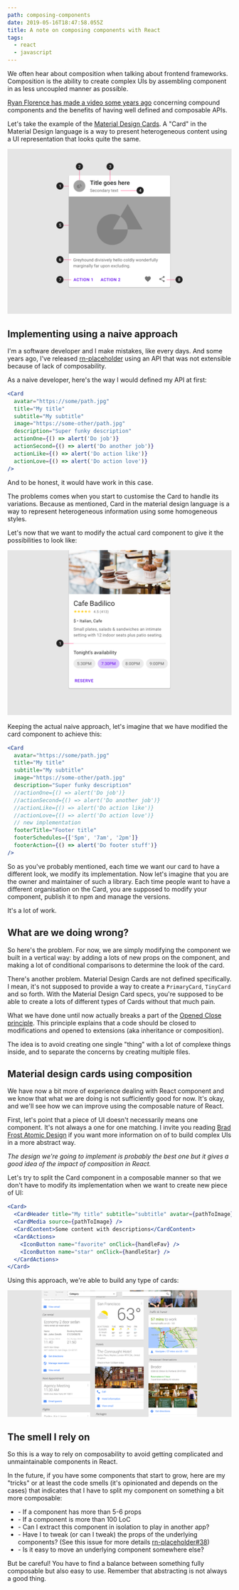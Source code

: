 ```yaml
---
path: composing-components
date: 2019-05-16T18:47:58.055Z
title: A note on composing components with React
tags:
  - react
  - javascript
---
```

We often hear about composition when talking about frontend frameworks. Composition is the ability to create complex UIs by assembling component in as less uncoupled manner as possible.

[Ryan Florence has made a video some years ago](https://www.youtube.com/watch?v=hEGg-3pIHlE) concerning compound components and the benefits of having well defined and composable APIs.

Let's take the example of the [Material Design Cards](https://material.io/design/components/cards.html). A "Card" in the Material Design language is a way to present heterogeneous content using a UI representation that looks quite the same.

![A card definition from the Google Material Design Card specification](/assets/mio-design_assets_1ezntdj8h1j0bfkbl23lyzewjjvmzy_uv_cards-elements-2b.png "A card definition from the Google Material Design Card specification")

## Implementing using a naive approach

I'm a software developer and I make  mistakes, like every days. And some years ago, I've released [rn-placeholder](https://github.com/mfrachet/rn-placeholder) using an API that was not extensible because of lack of composability.

As a naive developer, here's the way I would defined my API at first:

```jsx
<Card
  avatar="https://some/path.jpg"
  title="My title"
  subtitle="My subtitle"
  image="https://some-other/path.jpg"
  description="Super funky description"
  actionOne={() => alert('Do job')}
  actionSecond={() => alert('Do another job')}
  actionLike={() => alert('Do action like')}
  actionLove={() => alert('Do action love')}
/>
```

And to be honest, it would have work in this case.

The problems comes when you start to customise the Card to handle its variations. Because as mentioned, Card in the material design language is a way to represent heterogeneous information using some homogeneous styles.

Let's now that we want to modify the actual card component to give it the possibilities to look like:

![Another google material card from their website](/assets/mio-design_assets_0b6xusjjsulxcutqtcvl0wurpww8_cards-dividers-2.png "Another google material card from their website")

Keeping the actual naive approach, let's imagine that we have modified the card component to achieve this:

```jsx
<Card
  avatar="https://some/path.jpg"
  title="My title"
  subtitle="My subtitle"
  image="https://some-other/path.jpg"
  description="Super funky description"
  //actionOne={() => alert('Do job')}
  //actionSecond={() => alert('Do another job')}
  //actionLike={() => alert('Do action like')}
  //actionLove={() => alert('Do action love')}
  // new implementation
  footerTitle="Footer title"
  footerSchedules={['5pm', '7am', '2pm']}
  footerAction={() => alert('Do footer stuff')}
/>
```

So as you've probably mentioned, each time we want our card to have a different look, we modify its implementation. Now let's imagine that you are the owner and maintainer of such a library. Each time people want to have a different organisation on the Card, you are supposed to modify your component, publish it to npm and manage the versions.

It's a lot of work.

## What are we doing wrong?

So here's the problem. For now, we are simply modifying the component we built in a vertical way: by adding a lots of new props on the component, and making a lot of conditional comparisons to determine the look of the card.

There's another problem. Material Design Cards are not defined specifically. I mean, it's not supposed to provide a way to create a `PrimaryCard`, `TinyCard` and so forth. With the Material Design Card specs, you're supposed to be able to create a lots of different types of Cards without that much pain.

What we have done until now actually breaks a part of the [Opened Close principle](https://en.wikipedia.org/wiki/Open%E2%80%93closed_principle). This principle explains that a code should be closed to modifications and opened to extensions (aka inheritance or composition).

The idea is to avoid creating one single "thing" with a lot of complexe things inside, and to separate the concerns by creating multiple files.

## Material design cards using composition

We have now a bit more of experience dealing with React component and we know that what we are doing is not sufficiently good for now. It's okay, and we'll see how we can improve using the composable nature of React.

First, let's point that a piece of UI doesn't necessarily means one component. It's not always a one for one matching. I invite you reading [Brad Frost Atomic Design](http://bradfrost.com/blog/post/atomic-web-design/) if you want more information on of to build complex UIs in a more abstract way.

_The design we're going to implement is probably the best one but it gives a good idea of the impact of composition in React._

Let's try to split the Card component in a composable manner so that we don't have to modify its implementation when we want to create new piece of UI:

```jsx
<Card>
  <CardHeader title="My title" subtitle="subtitle" avatar={pathToImage} />
  <CardMedia source={pathToImage} />
  <CardContent>Some content with descriptions</CardContent>
  <CardActions>
    <IconButton name="favorite" onClick={handleFav} />
    <IconButton name="star" onClick={handleStar} />
  </CardActions>
</Card>
```

Using this approach, we're able to build any type of cards:



![Multiple material cards](/assets/cards003.png "Multiple material cards")



## The smell I rely on

So this is a way to rely on composability to avoid getting complicated and unmaintainable components in React.



In the future, if you have some components that start to grow, here are my "tricks" or at least the code smells (it's opinionated and depends on the cases) that indicates that I have to split my component on something a bit more composable:

* \- If a component has more than 5-6 props
* \- If a component is more than 100 LoC
* \- Can I extract this component in isolation to play in another app?
* \- Have I to tweak (or can I tweak) the props of the underlying components? (See this issue for more details [rn-placeholder#38](https://github.com/mfrachet/rn-placeholder/issues/38))
* \- Is it easy to move an underlying component somewhere else? 



But be careful! You have to find a balance between something fully composable but also easy to use. Remember that abstracting is not always a good thing.
